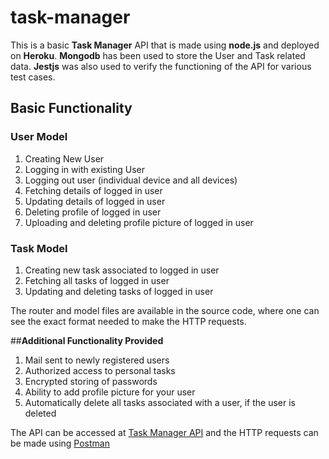 # task-manager
This is a basic **Task Manager** API that is made using **node.js** and deployed on **Heroku**. **Mongodb** has been used to store the User and Task related data. **Jestjs** was also used to verify the functioning of the API for various test cases.

## **Basic Functionality**

### User Model
1. Creating New User
2. Logging in with existing User
3. Logging out user (individual device and all devices)
4. Fetching details of logged in user
5. Updating details of logged in user
6. Deleting profile of logged in user
7. Uploading and deleting profile picture of logged in user

### Task Model
1. Creating new task associated to logged in user
2. Fetching all tasks of logged in user
3. Updating and deleting tasks of logged in user

The router and model files are available in the source code, where one can see the exact format needed to make the HTTP requests. 

##**Additional Functionality Provided**
1. Mail sent to newly registered users
2. Authorized access to personal tasks
3. Encrypted storing of passwords
4. Ability to add profile picture for your user
5. Automatically delete all tasks associated with a user, if the user is deleted

The API can be accessed at [Task Manager API](https://task-manager-nj.herokuapp.com) and the HTTP requests can be made using [Postman](https://www.postman.com/)

